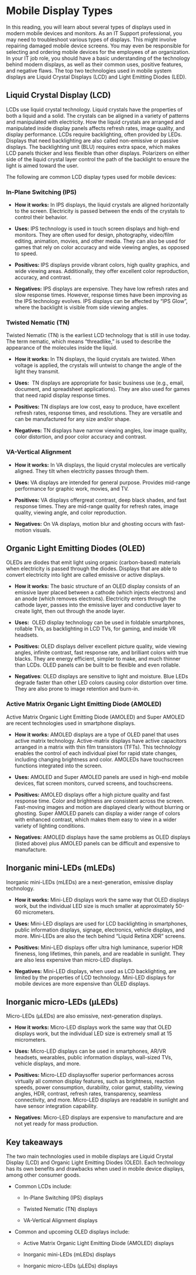 # Mobile Display Types

In this reading, you will learn about several types of displays used in modern mobile devices and monitors. As an IT Support professional, you may need to troubleshoot various types of displays. This might involve repairing damaged mobile device screens. You may even be responsible for selecting and ordering mobile devices for the employees of an organization. In your IT job role, you should have a basic understanding of the technology behind modern displays, as well as their common uses, positive features, and negative flaws. The top two technologies used in mobile system displays are Liquid Crystal Displays (LCD) and Light Emitting Diodes (LED). 

## Liquid Crystal Display (LCD) 

LCDs use liquid crystal technology. Liquid crystals have the properties of both a liquid and a solid. The crystals can be aligned in a variety of patterns and manipulated with electricity. How the liquid crystals are arranged and manipulated inside display panels affects refresh rates, image quality, and display performance. LCDs require backlighting, often provided by LEDs. Displays that need backlighting are also called non-emissive or passive displays. The backlighting unit (BLU) requires extra space, which makes LCD panels thicker and less flexible than other displays. Polarizers on either side of the liquid crystal layer control the path of the backlight to ensure the light is aimed toward the user.

The following are common LCD display types used for mobile devices: 

### In-Plane Switching (IPS) 

*   **How it works:** In IPS displays, the liquid crystals are aligned horizontally to the screen. Electricity is passed between the ends of the crystals to control their behavior.  
    
*   **Uses:** IPS technology is used in touch screen displays and high-end monitors. They are often used for design, photography, video/film editing, animation, movies, and other media. They can also be used for games that rely on color accuracy and wide viewing angles, as opposed to speed.
    
*   **Positives:** IPS displays provide vibrant colors, high quality graphics, and wide viewing areas. Additionally, they offer excellent color reproduction, accuracy, and contrast. 
    
*   **Negatives:** IPS displays are expensive. They have low refresh rates and slow response times. However, response times have been improving as the IPS technology evolves. IPS displays can be affected by “IPS Glow”, where the backlight is visible from side viewing angles. 
    

### Twisted Nematic (TN)

Twisted Nematic (TN) is the earliest LCD technology that is still in use today. The term nematic, which means “threadlike,” is used to describe the appearance of the molecules inside the liquid. 

*   **How it works:** In TN displays, the liquid crystals are twisted. When voltage is applied, the crystals will untwist to change the angle of the light they transmit. 
    
*   **Uses:**  TN displays are appropriate for basic business use (e.g., email, document, and spreadsheet applications). They are also used for games that need rapid display response times.
    
*   **Positives:** TN displays are low cost, easy to produce, have excellent refresh rates, response times, and resolutions. They are versatile and can be manufactured for any size and/or shape.
    
*   **Negatives:** TN displays have narrow viewing angles, low image quality, color distortion, and poor color accuracy and contrast.
    

### VA-Vertical Alignment

*   **How it works:** In VA displays, the liquid crystal molecules are vertically aligned. They tilt when electricity passes through them. 
    
*   **Uses:** VA displays are intended for general purpose. Provides mid-range performance for graphic work, movies, and TV.
    
*   **Positives:** VA displays offergreat contrast, deep black shades, and fast response times. They are mid-range quality for refresh rates, image quality, viewing angle, and color reproduction. 
    
*   **Negatives:** On VA displays, motion blur and ghosting occurs with fast-motion visuals.
    

Organic Light Emitting Diodes (OLED)
------------------------------------

OLEDs are diodes that emit light using organic (carbon-based) materials when electricity is passed through the diodes. Displays that are able to convert electricity into light are called emissive or active displays. 

*   **How it works:** The basic structure of an OLED display consists of an emissive layer placed between a cathode (which injects electrons) and an anode (which removes electrons). Electricity enters through the cathode layer, passes into the emissive layer and conductive layer to create light, then out through the anode layer.
    
*   **Uses:**  OLED display technology can be used in foldable smartphones, rollable TVs, as backlighting in LCD TVs, for gaming, and inside VR headsets. 
    
*   **Positives:** OLED displays deliver excellent picture quality, wide viewing angles, infinite contrast, fast response rate, and brilliant colors with true blacks. They are energy efficient, simpler to make, and much thinner than LCDs. OLED panels can be built to be flexible and even rollable.
    
*   **Negatives**: OLED displays are sensitive to light and moisture. Blue LEDs degrade faster than other LED colors causing color distortion over time. They are also prone to image retention and burn-in.
    

### Active Matrix Organic Light Emitting Diode (AMOLED)

Active Matrix Organic Light Emitting Diode (AMOLED) and Super AMOLED are recent technologies used in smartphone displays. 

*   **How it works:** AMOLED displays are a type of OLED panel that uses active matrix technology. Active-matrix displays have active capacitors arranged in a matrix with thin film transistors (TFTs). This technology enables the control of each individual pixel for rapid state changes, including changing brightness and color. AMOLEDs have touchscreen functions integrated into the screen.
    
*   **Uses:** AMOLED and Super AMOLED panels are used in high-end mobile devices, flat screen monitors, curved screens, and touchscreens.
    
*   **Positives:** AMOLED displays offer a high picture quality and fast response time. Color and brightness are consistent across the screen. Fast-moving images and motion are displayed clearly without blurring or ghosting. Super AMOLED panels can display a wider range of colors with enhanced contrast, which makes them easy to view in a wider variety of lighting conditions. 
    
*   **Negatives:** AMOLED displays have the same problems as OLED displays (listed above) plus AMOLED panels can be difficult and expensive to manufacture.
    

Inorganic mini-LEDs (mLEDs) 
----------------------------

Inorganic mini-LEDs (mLEDs) are a next-generation, emissive display technology.

*   **How it works:** Mini-LED displays work the same way that OLED displays work, but the individual LED size is much smaller at approximately 50-60 micrometers.
    
*   **Uses:** Mini-LED displays are used for LCD backlighting in smartphones, public information displays, signage, electronics, vehicle displays, and more. Mini-LEDs are also the tech behind “Liquid Retina XDR” screens.
    
*   **Positives:** Mini-LED displays offer ultra high luminance, superior HDR fineness, long lifetimes, thin panels, and are readable in sunlight. They are also less expensive than micro-LED displays.
    
*   **Negatives:** Mini-LED displays, when used as LCD backlighting, are limited by the properties of LCD technology. Mini-LED displays for mobile devices are more expensive than OLED displays. 
    

Inorganic micro-LEDs (μLEDs)
----------------------------

Micro-LEDs (μLEDs) are also emissive, next-generation displays.

*   **How it works:** Micro-LED displays work the same way that OLED displays work, but the individual LED size is extremely small at 15 micrometers.
    
*   **Uses:** Micro-LED displays can be used in smartphones, AR/VR headsets, wearables, public information displays, wall-sized TVs, vehicle displays, and more. 
    
*   **Positives:** Micro-LED displaysoffer superior performances across virtually all common display features, such as brightness, reaction speeds, power consumption, durability, color gamut, stability, viewing angles, HDR, contrast, refresh rates, transparency, seamless connectivity, and more. Micro-LED displays are readable in sunlight and have sensor integration capability.
    
*   **Negatives:** Micro-LED displays are expensive to manufacture and are not yet ready for mass production. 
    

Key takeaways
-------------

The two main technologies used in mobile displays are Liquid Crystal Display (LCD) and Organic Light Emitting Diodes (OLED). Each technology has its own benefits and drawbacks when used in mobile device displays, among other consumer goods. 

*   Common LCDs include:
    
    *   In-Plane Switching (IPS) displays
        
    *   Twisted Nematic (TN) displays 
        
    *   VA-Vertical Alignment displays
        
*   Common and upcoming OLED displays include:
    
    *   Active Matrix Organic Light Emitting Diode (AMOLED) displays
        
    *   Inorganic mini-LEDs (mLEDs) displays
        
    *   Inorganic micro-LEDs (μLEDs) displays